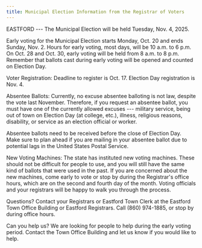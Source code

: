 ```yaml
---
title: Municipal Election Information from the Registrar of Voters
---
```


EASTFORD --- The Municipal Election will be held Tuesday, Nov. 4, 2025.

Early voting for the Municipal Election starts Monday, Oct. 20 and ends
Sunday, Nov. 2. Hours for early voting, most days, will be 10 a.m. to 6
p.m. On Oct. 28 and Oct. 30, early voting will be held from 8 a.m. to 8
p.m. Remember that ballots cast during early voting will be opened and
counted on Election Day.

Voter Registration: Deadline to register is Oct. 17. Election Day
registration is Nov. 4.

Absentee Ballots: Currently, no excuse absentee balloting is not law,
despite the vote last November. Therefore, if you request an absentee
ballot, you must have one of the currently allowed excuses --- military
service, being out of town on Election Day (at college, etc.), illness,
religious reasons, disability, or service as an election official or
worker.

Absentee ballots need to be received before the close of Election Day.
Make sure to plan ahead if you are mailing in your absentee ballot due
to potential lags in the United States Postal Service.

New Voting Machines: The state has instituted new voting machines. These
should not be difficult for people to use, and you will still have the
same kind of ballots that were used in the past. If you are concerned
about the new machines, come early to vote or stop by during the
Registrar's office hours, which are on the second and fourth day of the
month. Voting officials and your registrars will be happy to walk you
through the process.

Questions? Contact your Registrars or Eastford Town Clerk at the
Eastford Town Office Building or Eastford Registrars. Call (860)
974-1885, or stop by during office hours.

Can you help us? We are looking for people to help during the early
voting period. Contact the Town Office Building and let us know if you
would like to help.
